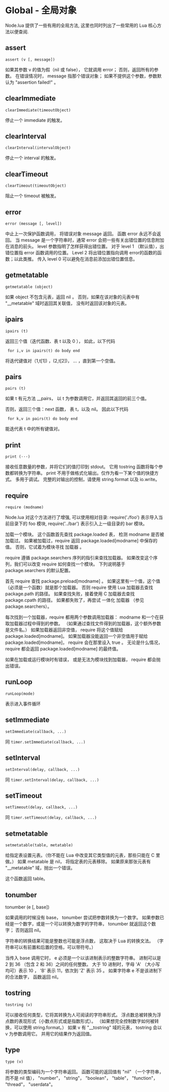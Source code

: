 # Global - 全局对象



Node.lua 提供了一些有用的全局方法, 这里也同时列出了一些常用的 Lua 核心方法以便查阅.

## assert

    assert (v [, message])

如果其参数 v 的值为假（nil 或 false）， 它就调用 error； 否则，返回所有的参数。 在错误情况时， message 指那个错误对象； 如果不提供这个参数，参数默认为 "assertion failed!" 。

## clearImmediate

    clearImmediate(timeoutObject)

停止一个 immediate 的触发。

## clearInterval

    clearInterval(intervalObject)

停止一个 interval 的触发。

## clearTimeout

    clearTimeout(timeoutObject)

阻止一个 timeout 被触发。

## error

    error (message [, level])

中止上一次保护函数调用， 将错误对象 message 返回。 函数 error 永远不会返回。
当 message 是一个字符串时，通常 error 会把一些有关出错位置的信息附加在消息的前头。 level 参数指明了怎样获得出错位置。 对于 level 1 （默认值），出错位置指 error 函数调用的位置。 Level 2 将出错位置指向调用 error的函数的函数；以此类推。 传入 level 0 可以避免在消息前添加出错位置信息。

## getmetatable

    getmetatable (object)

如果 object 不包含元表，返回 nil 。 否则，如果在该对象的元表中有 "__metatable" 域时返回其关联值， 没有时返回该对象的元表。

## ipairs

    ipairs (t)

返回三个值（迭代函数、表 t 以及 0 ）， 如此，以下代码

     for i,v in ipairs(t) do body end

将迭代键值对（1,t[1]) ，(2,t[2])， ... ，直到第一个空值。

## pairs

    pairs (t)

如果 t 有元方法 __pairs， 以 t 为参数调用它，并返回其返回的前三个值。

否则，返回三个值：next 函数， 表 t，以及 nil。 因此以下代码

     for k,v in pairs(t) do body end

能迭代表 t 中的所有键值对。

## print

    print (···)

接收任意数量的参数，并将它们的值打印到 stdout。 它用 tostring 函数将每个参数都转换为字符串。 print 不用于做格式化输出。仅作为看一下某个值的快捷方式。 多用于调试。 完整的对输出的控制，请使用 string.format 以及 io.write。

## require

    require (modname)

Node.lua 对这个方法进行了增强, 可以使用相对目录: require('./foo') 表示导入当前目录下的 foo 模块, require('../bar') 表示引入上一级目录的 bar 模块。 

加载一个模块。 这个函数首先查找 package.loaded 表， 检测 modname 是否被加载过。 如果被加载过，require 返回 package.loaded[modname] 中保存的值。 否则，它试着为模块寻找 加载器 。

require 遵循 package.searchers 序列的指引来查找加载器。 如果改变这个序列，我们可以改变 require 如何查找一个模块。 下列说明基于 package.searchers 的默认配置。

首先 require 查找 package.preload[modname] 。 如果这里有一个值，这个值（必须是一个函数）就是那个加载器。 否则 require 使用 Lua 加载器去查找 package.path 的路径。 如果查找失败，接着使用 C 加载器去查找 package.cpath 的路径。 如果都失败了，再尝试 一体化 加载器 （参见 package.searchers）。

每次找到一个加载器，require 都用两个参数调用加载器： modname 和一个在获取加载器过程中得到的参数。 （如果通过查找文件得到的加载器，这个额外参数是文件名。） 如果加载器返回非空值， require 将这个值赋给 package.loaded[modname]。 如果加载器没能返回一个非空值用于赋给 package.loaded[modname]， require 会在那里设入 true 。 无论是什么情况，require 都会返回 package.loaded[modname] 的最终值。

如果在加载或运行模块时有错误， 或是无法为模块找到加载器， require 都会抛出错误。

## runLoop

    runLoop(mode)

表示进入事件循环

## setImmediate

    setImmediate(callback, ...)

同 `timer.setImmediate(callback, ...)`

## setInterval

    setInterval(delay, callback, ...)

同 `timer.setInterval(delay, callback, ...)`

## setTimeout

    setTimeout(delay, callback, ...)

同 `timer.setTimeout(delay, callback, ...)`

## setmetatable 

    setmetatable(table, metatable)

给指定表设置元表。（你不能在 Lua 中改变其它类型值的元表，那些只能在 C 里做。） 如果 metatable 是 nil， 将指定表的元表移除。 如果原来那张元表有 "__metatable" 域，抛出一个错误。

这个函数返回 table。

## tonumber 

tonumber (e [, base])

如果调用的时候没有 base， tonumber 尝试把参数转换为一个数字。 如果参数已经是一个数字，或是一个可以转换为数字的字符串， tonumber 就返回这个数字； 否则返回 nil。

字符串的转换结果可能是整数也可能是浮点数， 这取决于 Lua 的转换文法。 （字符串可以有前置和后置的空格，可以带符号。）

当传入 base 调用它时， e 必须是一个以该进制表示的整数字符串。 进制可以是 2 到 36 （包含 2 和 36）之间的任何整数。 大于 10 进制时，字母 'A' （大小写均可）表示 10 ， 'B' 表示 11，依次到 'Z' 表示 35 。 如果字符串 e 不是该进制下的合法数字， 函数返回 nil。

## tostring

    tostring (v)

可以接收任何类型，它将其转换为人可阅读的字符串形式。 浮点数总被转换为浮点数的表现形式（小数点形式或是指数形式）。 （如果想完全控制数字如何被转换，可以使用 string.format。）
如果 v 有 "__tostring" 域的元表， tostring 会以 v 为参数调用它。 并用它的结果作为返回值。

## type

    type (v)

将参数的类型编码为一个字符串返回。 函数可能的返回值有 "nil" （一个字符串，而不是 nil 值）， "number"， "string"， "boolean"， "table"， "function"， "thread"， "userdata"。

